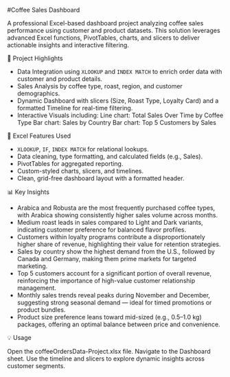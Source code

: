 #Coffee Sales Dashboard

A professional Excel-based dashboard project analyzing coffee sales performance using customer and product datasets. This solution leverages advanced Excel functions, PivotTables, charts, and slicers to deliver actionable insights and interactive filtering.


📌 Project Highlights

- Data Integration using `XLOOKUP` and `INDEX MATCH` to enrich order data with customer and product details.
- Sales Analysis by coffee type, roast, region, and customer demographics.
- Dynamic Dashboard with slicers (Size, Roast Type, Loyalty Card) and a formatted Timeline for real-time filtering.
- Interactive Visuals including:
	Line chart: Total Sales Over Time by Coffee Type
	Bar chart: Sales by Country
	Bar chart: Top 5 Customers by Sales


🧩 Excel Features Used

- `XLOOKUP`, `IF`, `INDEX MATCH` for relational lookups.
- Data cleaning, type formatting, and calculated fields (e.g., Sales).
- PivotTables for aggregated reporting.
- Custom-styled charts, slicers, and timelines.
- Clean, grid-free dashboard layout with a formatted header.


📊 Key Insights

- Arabica and Robusta are the most frequently purchased coffee types, with Arabica showing consistently higher sales volume across months.
- Medium roast leads in sales compared to Light and Dark variants, indicating customer preference for balanced flavor profiles.
- Customers within loyalty programs contribute a disproportionately higher share of revenue, highlighting their value for retention strategies.
- Sales by country show the highest demand from the U.S., followed by Canada and Germany, making them prime markets for targeted marketing.
- Top 5 customers account for a significant portion of overall revenue, reinforcing the importance of high-value customer relationship management.
- Monthly sales trends reveal peaks during November and December, suggesting strong seasonal demand — ideal for timed promotions or product bundles.
- Product size preference leans toward mid-sized (e.g., 0.5–1.0 kg) packages, offering an optimal balance between price and convenience.


💡 Usage

Open the coffeeOrdersData-Project.xlsx file.
Navigate to the Dashboard sheet.
Use the timeline and slicers to explore dynamic insights across customer segments.


